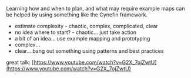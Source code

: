 Learning how and when to plan, and what may require example maps can be helped by using something like the Cynefin framework.

- estimate complexity - chaotic, complex, complicated, clear
- no idea where to start? - chaotic... just take action
- a bit of an idea... use example mapping and prototyping
- complex... 
- clear... bang out something using patterns and best practices

great talk: [https://www.youtube.com/watch?v=G2X_7ojZwtU](https://www.youtube.com/watch?v=G2X_7ojZwtU)
